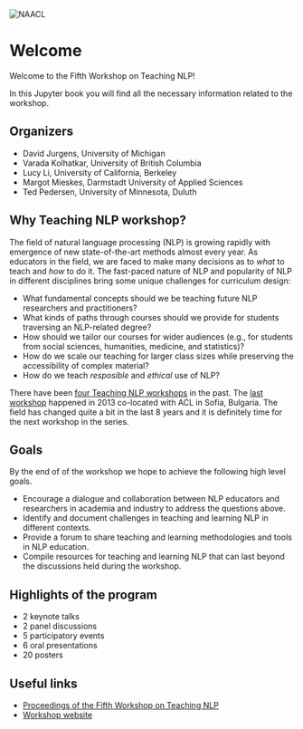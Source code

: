 <img src="img/photo-NAACL2021.png" alt="NAACL" class="bg-primary"/>

# Welcome 

Welcome to the Fifth Workshop on Teaching NLP! 

In this Jupyter book you will find all the necessary information related to the workshop. 

## Organizers 

- David Jurgens, University of Michigan
- Varada Kolhatkar, University of British Columbia
- Lucy Li, University of California, Berkeley
- Margot Mieskes, Darmstadt University of Applied Sciences
- Ted Pedersen, University of Minnesota, Duluth


## Why Teaching NLP workshop?

The field of natural language processing (NLP) is growing rapidly with emergence of new state-of-the-art methods almost every year. As educators in the field, we are faced to make many decisions as to _what_ to teach and _how_ to do it. The fast-paced nature of NLP and popularity of NLP in different disciplines bring some unique challenges for curriculum design:  

- What fundamental concepts should we be teaching future NLP researchers and practitioners? 
- What kinds of paths through courses should we provide for students traversing an NLP-related degree? 
- How should we tailor our courses for wider audiences (e.g., for students from social sciences, humanities, medicine, and statistics)? 
- How do we scale our teaching for larger class sizes while preserving the accessibility of complex material?
- How do we teach _resposible_ and _ethical_ use of NLP?

There have been [four Teaching NLP workshops](https://www.aclweb.org/anthology/venues/teachingnlp/) in the past. The [last workshop](https://www.aclweb.org/anthology/W13-3400/) happened in 2013 co-located with ACL in Sofia, Bulgaria. The field has changed quite a bit in the last 8 years and it is definitely time for the next workshop in the series.  

## Goals

By the end of of the workshop we hope to achieve the following high level goals. 

- Encourage a dialogue and collaboration between NLP educators and researchers in academia and industry to address the questions above.  
- Identify and document challenges in teaching and learning NLP in different contexts.
- Provide a forum to share teaching and learning methodologies and tools in NLP education. 
- Compile resources for teaching and learning NLP  that can last beyond the discussions held during the workshop.

## Highlights of the program

- 2 keynote talks
- 2 panel discussions
- 5 participatory events
- 6 oral presentations
- 20 posters

## Useful links

- [Proceedings of the Fifth Workshop on Teaching NLP](https://www.aclweb.org/anthology/volumes/2021.teachingnlp-1/)
- [Workshop website](https://sites.google.com/view/teaching-nlp-workshop)
